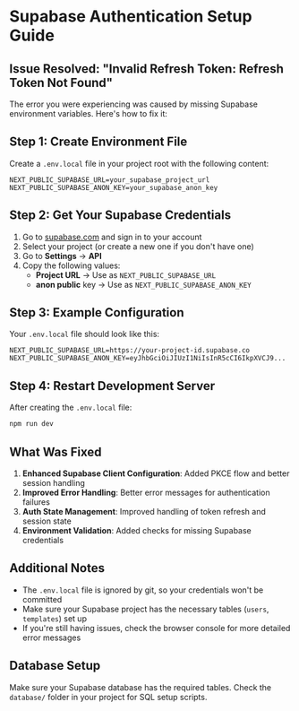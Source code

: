 # Supabase Authentication Setup Guide

## Issue Resolved: "Invalid Refresh Token: Refresh Token Not Found"

The error you were experiencing was caused by missing Supabase environment variables. Here's how to fix it:

## Step 1: Create Environment File

Create a `.env.local` file in your project root with the following content:

```env
NEXT_PUBLIC_SUPABASE_URL=your_supabase_project_url
NEXT_PUBLIC_SUPABASE_ANON_KEY=your_supabase_anon_key
```

## Step 2: Get Your Supabase Credentials

1. Go to [supabase.com](https://supabase.com) and sign in to your account
2. Select your project (or create a new one if you don't have one)
3. Go to **Settings** → **API**
4. Copy the following values:
   - **Project URL** → Use as `NEXT_PUBLIC_SUPABASE_URL`
   - **anon public** key → Use as `NEXT_PUBLIC_SUPABASE_ANON_KEY`

## Step 3: Example Configuration

Your `.env.local` file should look like this:

```env
NEXT_PUBLIC_SUPABASE_URL=https://your-project-id.supabase.co
NEXT_PUBLIC_SUPABASE_ANON_KEY=eyJhbGciOiJIUzI1NiIsInR5cCI6IkpXVCJ9...
```

## Step 4: Restart Development Server

After creating the `.env.local` file:

```bash
npm run dev
```

## What Was Fixed

1. **Enhanced Supabase Client Configuration**: Added PKCE flow and better session handling
2. **Improved Error Handling**: Better error messages for authentication failures
3. **Auth State Management**: Improved handling of token refresh and session state
4. **Environment Validation**: Added checks for missing Supabase credentials

## Additional Notes

- The `.env.local` file is ignored by git, so your credentials won't be committed
- Make sure your Supabase project has the necessary tables (`users`, `templates`) set up
- If you're still having issues, check the browser console for more detailed error messages

## Database Setup

Make sure your Supabase database has the required tables. Check the `database/` folder in your project for SQL setup scripts.

